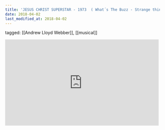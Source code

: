 ```yaml
---
title: 'JESUS CHRIST SUPERSTAR - 1973  ( What´s The Buzz - Strange thing Mystifying  ) HD - YouTube'
date: 2018-04-02
last_modified_at: 2018-04-02
---
```

tagged: [[Andrew Lloyd Webber]], [[musical]]
<iframe allow="accelerometer; autoplay; clipboard-write; encrypted-media; gyroscope; picture-in-picture" allowfullscreen="" frameborder="0" height="281" id="youtube_iframe" src="https://www.youtube.com/embed/zbGEuNi2SKs?feature=oembed&amp;enablejsapi=1&amp;origin=https://safe.txmblr.com&amp;wmode=opaque" width="500"></iframe>